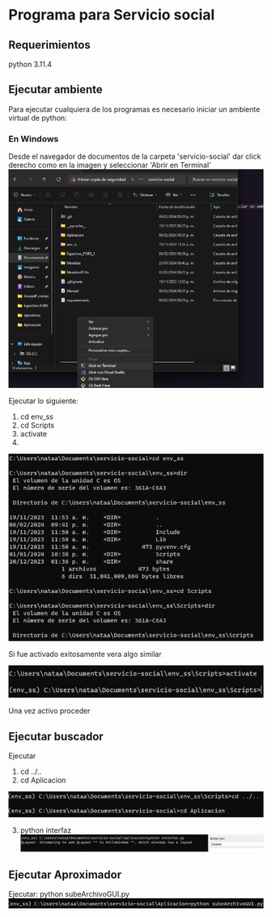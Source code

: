 # Programa para Servicio social
## Requerimientos 
python 3.11.4

## Ejecutar ambiente
Para ejecutar cualquiera de los programas es necesario iniciar un ambiente virtual de python:
### En Windows

Desde el navegador de documentos de la carpeta 'servicio-social' dar click derecho como en la imagen y seleccionar 'Abrir en Terminal'
![alt text](image.png)

Ejecutar lo siguiente:
1. cd env_ss
2. cd Scripts
3. activate
4. 
![alt text](image-1.png)

Si fue activado exitosamente vera algo similar

![alt text](image-2.png)

Una vez activo proceder

## Ejecutar buscador
Ejecutar 
1. cd ../..
2. cd Aplicacion

![alt text](image-3.png)

3. python interfaz
![alt text](image-4.png)

## Ejecutar Aproximador
Ejecutar: python subeArchivoGUI.py
![alt text](image-5.png)



